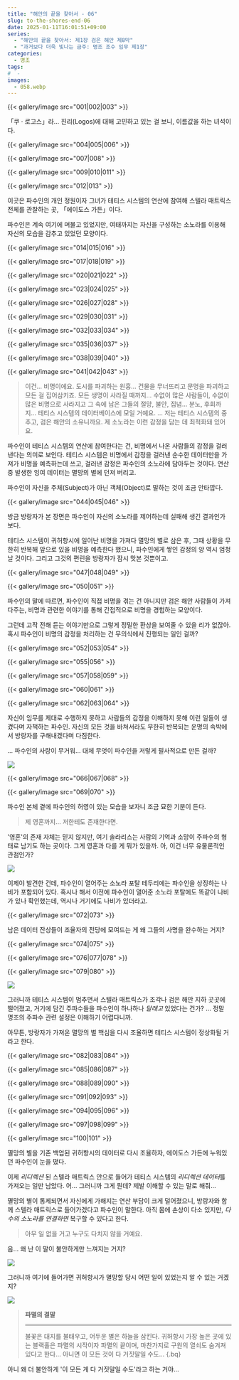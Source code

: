 ```yaml
---
title: "해안의 끝을 찾아서 - 06"
slug: to-the-shores-end-06
date: 2025-01-11T16:01:51+09:00
series:
  - "해안의 끝을 찾아서: 제1장 검은 해안 제8막"
  - "과거보다 더욱 빛나는 금주: 명조 조수 임무 제1장"
categories:
  - 명조
tags:
#  - 
images:
  - 058.webp
---
```


{{< gallery/image src="001|002|003" >}}

「쿠 · 로고스」라... 진리(Logos)에 대해 고민하고 있는 걸 보니, 이름값을 하는 녀석이다.

{{< gallery/image src="004|005|006" >}}

{{< gallery/image src="007|008" >}}

{{< gallery/image src="009|010|011" >}}

{{< gallery/image src="012|013" >}}

이곳은 파수인의 개인 정원이자 그녀가 테티스 시스템의 연산에 참여해 스텔라 매트릭스 전체를 관찰하는 곳, 「에이도스 가든」이다.

파수인은 계속 여기에 머물고 있었지만, 여태까지는 자신을 구성하는 소노라를 이용해 자신의 모습을 감추고 있었던 모양이다.

{{< gallery/image src="014|015|016" >}}

{{< gallery/image src="017|018|019" >}}

{{< gallery/image src="020|021|022" >}}

{{< gallery/image src="023|024|025" >}}

{{< gallery/image src="026|027|028" >}}

{{< gallery/image src="029|030|031" >}}

{{< gallery/image src="032|033|034" >}}

{{< gallery/image src="035|036|037" >}}

{{< gallery/image src="038|039|040" >}}

{{< gallery/image src="041|042|043" >}}

> 이건... 비명이에요. 도시를 파괴하는 원흉...
> 건물을 무너뜨리고 문명을 파괴하고 모든 걸 집어삼키죠. 모든 생명이 사라질 때까지...
> 수없이 많은 사람들이, 수없이 많은 비명으로 사라지고 그 속에 남은 그들의 절망, 불안, 집념... 분노, 후회까지... 테티스 시스템의 데이터베이스에 모일 거예요.
> ...
> 저는 테티스 시스템의 중추고, 검은 해안의 소유니까요. 제 소노라는 이런 감정을 담는 데 최적화돼 있어요.

파수인이 테티스 시스템의 연산에 참여한다는 건, 비명에서 나온 사람들의 감정을 걸러낸다는 의미로 보인다.
테티스 시스템은 비명에서 감정을 걸러낸 순수한 데이터만을 가져가 비명을 예측하는데 쓰고, 걸러낸 감정은 파수인의 소노라에 담아두는 것이다. 연산 중 발생한 잉여 데이터는 멸망의 별에 던져 버리고.

파수인이 자신을 주체(Subject)가 아닌 객체(Object)로 말하는 것이 조금 안타깝다.

{{< gallery/image src="044|045|046" >}}

방금 방랑자가 본 장면은 파수인이 자신의 소노라를 제어하는데 실패해 생긴 결과인가 보다.

테티스 시스템이 귀허항시에 일어난 비명을 가져다 멸망의 별로 삼은 후, 그때 상황을 무한히 반복해 앞으로 있을 비명을 예측한다 했으니, 파수인에게 쌓인 감정의 양 역시 엄청날 것이다.
그리고 그것의 편린을 방랑자가 잠시 맛본 것뿐이고.

{{< gallery/image src="047|048|049" >}}

{{< gallery/image src="050|051" >}}

파수인의 말에 따르면, 파수인이 직접 비명을 겪는 건 아니지만 검은 해안 사람들이 가져다주는, 비명과 관련한 이야기를 통해 간접적으로 비명을 경험하는 모양이다.

그런데 고작 전해 듣는 이야기만으로 그렇게 정밀한 환상을 보여줄 수 있을 리가 없잖아. 혹시 파수인이 비명의 감정을 처리하는 건 무의식에서 진행되는 일인 걸까?

{{< gallery/image src="052|053|054" >}}

{{< gallery/image src="055|056" >}}

{{< gallery/image src="057|058|059" >}}

{{< gallery/image src="060|061" >}}

{{< gallery/image src="062|063|064" >}}

자신이 임무를 제대로 수행하지 못하고 사람들의 감정을 이해하지 못해 이런 일들이 생겼다며 자책하는 파수인. 자신의 모든 것을 바쳐서라도 무한히 반복되는 운명의 속박에서 방랑자를 구해내겠다며 다짐한다.

... 파수인의 사랑이 무거워... 대체 무엇이 파수인을 저렇게 필사적으로 만든 걸까?

![](065.webp)

{{< gallery/image src="066|067|068" >}}

{{< gallery/image src="069|070" >}}

파수인 본체 곁에 파수인의 허영이 있는 모습을 보자니 조금 묘한 기분이 든다.

> 제 영혼까지... 저한테도 존재한다면.

'영혼'의 존재 자체는 믿지 않지만, 여기 솔라리스는 사람의 기억과 소망이 주파수의 형태로 남기도 하는 곳이다. 그게 영혼과 다를 게 뭐가 있을까.
아, 이건 너무 유물론적인 관점인가?

![](071.webp)

이제야 발견한 건데, 파수인이 열어주는 소노라 포탈 테두리에는 파수인을 상징하는 나비가 포함되어 있다.
혹시나 해서 이전에 파수인이 열어준 소노라 포탈에도 똑같이 나비가 있나 확인했는데, 역시나 거기에도 나비가 있더라고.

{{< gallery/image src="072|073" >}}

남은 데이터 잔상들이 조율자의 전당에 모여드는 게 왜 그들의 사명을 완수하는 거지?

{{< gallery/image src="074|075" >}}

{{< gallery/image src="076|077|078" >}}

{{< gallery/image src="079|080" >}}

![](081.webp)

그러니까 테티스 시스템이 멈추면서 스텔라 매트릭스가 조각나 검은 해안 지하 곳곳에 떨어졌고, 거기에 담긴 주파수들을 파수인이 하나하나 *달래고* 있었다는 건가?
... 정말 명조의 주파수 관련 설정은 이해하기 어렵다니까.

아무튼, 방랑자가 가져온 멸망의 별 핵심을 다시 조율하면 테티스 시스템이 정상화될 거라고 한다.

{{< gallery/image src="082|083|084" >}}

{{< gallery/image src="085|086|087" >}}

{{< gallery/image src="088|089|090" >}}

{{< gallery/image src="091|092|093" >}}

{{< gallery/image src="094|095|096" >}}

{{< gallery/image src="097|098|099" >}}

{{< gallery/image src="100|101" >}}

멸망의 별을 기존 백업된 귀허항시의 데이터로 다시 조율하자, 에이도스 가든에 누워있던 파수인이 눈을 떴다.

이제 *리디렉션* 된 스텔라 매트릭스 안으로 들어가 테티스 시스템의 *리디렉션 데이터*를 가져오는 일만 남았다.
어... 그러니까 그게 뭔데? 제발 이해할 수 있는 말로 해줘...

멸망의 별이 통제되면서 자신에게 가해지는 연산 부담이 크게 덜어졌으니, 방랑자와 함께 스텔라 매트릭스로 들어가겠다고 파수인이 말한다. 아직 몸에 손상이 다소 있지만, *다수의 소노라를 연결하면* 복구할 수 있다고 한다.

> 아무 일 없을 거고 누구도 다치지 않을 거예요.

음... 왜 난 이 말이 불안하게만 느껴지는 거지?

![](102.webp)

그러니까 여기에 들어가면 귀허항시가 멸망할 당시 어떤 일이 있었는지 알 수 있는 거겠지?

![](103.webp)

> **파멸의 결말**
> ***
> 불꽃은 대지를 불태우고, 어두운 별은 하늘을 삼킨다. 귀허항시 가장 높은 곳에 있는 블랙홀은 파멸의 시작이자 파멸의 끝이며, 마찬가지로 구원의 열쇠도 숨겨져 있다고 한다...
> 아니면 이 모든 것이 다 거짓말일 수도...
{.bq}

아니 왜 더 불안하게 '이 모든 게 다 거짓말일 수도'라고 하는 거야...
